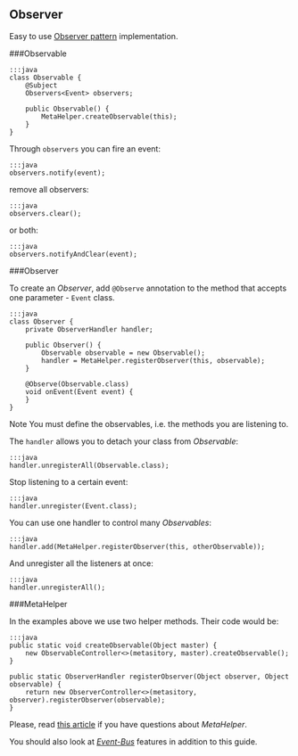 <div class="page-header">
    <h2>Observer</h2>
</div>

Easy to use [Observer pattern](https://en.wikipedia.org/wiki/Observer_pattern) implementation.

###Observable

    :::java
    class Observable {
        @Subject
        Observers<Event> observers;

        public Observable() {
            MetaHelper.createObservable(this);
        }
    }

Through `observers` you can fire an event:

    :::java
    observers.notify(event);

remove all observers:

    :::java
    observers.clear();

or both:

    :::java
    observers.notifyAndClear(event);


###Observer

To create an *Observer*, add `@Observe` annotation to the method that accepts one parameter - `Event` class.

    :::java
    class Observer {
        private ObserverHandler handler;

        public Observer() {
            Observable observable = new Observable();
            handler = MetaHelper.registerObserver(this, observable);
        }

        @Observe(Observable.class)
        void onEvent(Event event) {
        }
    }

<span class="label label-info">Note</span> You must define the observables, i.e. the methods you are listening to.

The `handler` allows you to detach your class from *Observable*:

    :::java
    handler.unregisterAll(Observable.class);

Stop listening to a certain event:

    :::java
    handler.unregister(Event.class);

You can use one handler to control many *Observables*:

    :::java
    handler.add(MetaHelper.registerObserver(this, otherObservable));

And unregister all the listeners at once:

    :::java
    handler.unregisterAll();

###MetaHelper

In the examples above we use two helper methods. Their code would be:

    :::java
    public static void createObservable(Object master) {
        new ObservableController<>(metasitory, master).createObservable();
    }

    public static ObserverHandler registerObserver(Object observer, Object observable) {
        return new ObserverController<>(metasitory, observer).registerObserver(observable);
    }

Please, read [this article](/guide/meta-helper.html) if you have questions about *MetaHelper*.

You should also look at [*Event-Bus*](/guide/event-bus.html) features in addition to this guide.


